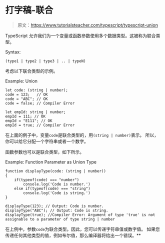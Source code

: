 # 打字稿-联合

> 原文：<https://www.tutorialsteacher.com/typescript/typescript-union>

TypeScript 允许我们为一个变量或函数参数使用多个数据类型。这被称为联合类型。

Syntax:

```
(type1 | type2 | type3 | .. | typeN)

```

考虑以下联合类型的示例。

Example: Union 

```
let code: (string | number);
code = 123;   // OK
code = "ABC"; // OK
code = false; // Compiler Error

let empId: string | number;
empId = 111; // OK
empId = "E111"; // OK
empId = true; // Compiler Error 
```

在上面的例子中，变量`code`是联合类型的，用`(string | number)`表示。 所以，你可以给它分配一个字符串或者一个数字。

函数参数也可以是联合类型，如下所示。

Example: Function Parameter as Union Type 

```
function displayType(code: (string | number))
{
    if(typeof(code) === "number")
        console.log('Code is number.')
    else if(typeof(code) === "string")
        console.log('Code is string.')
}

displayType(123); // Output: Code is number.
displayType("ABC"); // Output: Code is string.
displayType(true); //Compiler Error: Argument of type 'true' is not assignable to a parameter of type string | number 
```

在上例中，参数`code`为联合类型。因此，您可以传递字符串值或数字值。 如果您传递任何其他类型的值，例如布尔值，那么编译器将给出一个错误。**